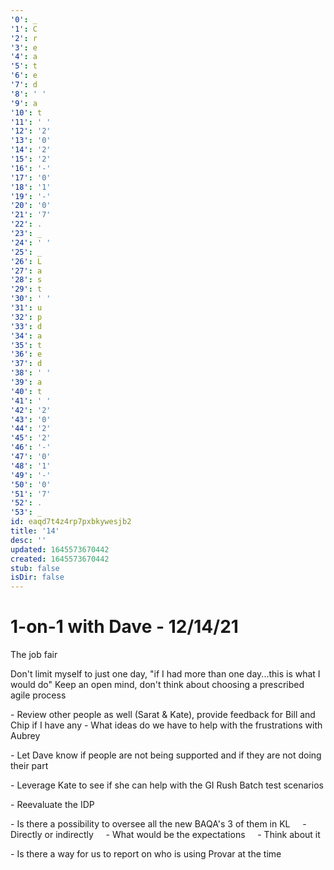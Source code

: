 ```yaml
---
'0': _
'1': C
'2': r
'3': e
'4': a
'5': t
'6': e
'7': d
'8': ' '
'9': a
'10': t
'11': ' '
'12': '2'
'13': '0'
'14': '2'
'15': '2'
'16': '-'
'17': '0'
'18': '1'
'19': '-'
'20': '0'
'21': '7'
'22': .
'23': _
'24': ' '
'25': _
'26': L
'27': a
'28': s
'29': t
'30': ' '
'31': u
'32': p
'33': d
'34': a
'35': t
'36': e
'37': d
'38': ' '
'39': a
'40': t
'41': ' '
'42': '2'
'43': '0'
'44': '2'
'45': '2'
'46': '-'
'47': '0'
'48': '1'
'49': '-'
'50': '0'
'51': '7'
'52': .
'53': _
id: eaqd7t4z4rp7pxbkywesjb2
title: '14'
desc: ''
updated: 1645573670442
created: 1645573670442
stub: false
isDir: false
---
```


# 1-on-1 with Dave - 12/14/21


The job fair

Don't limit myself to just one day, "if I had more than one day...this is what I would do"
Keep an open mind, don't think about choosing a prescribed agile process

\- Review other people as well (Sarat & Kate), provide feedback for Bill and Chip if I have any
\- What ideas do we have to help with the frustrations with Aubrey

\- Let Dave know if people are not being supported and if they are not doing their part

\- Leverage Kate to see if she can help with the GI Rush Batch test scenarios

\- Reevaluate the IDP

\- Is there a possibility to oversee all the new BAQA's 3 of them in KL
    - Directly or indirectly
    - What would be the expectations
    - Think about it

\- Is there a way for us to report on who is using Provar at the time

